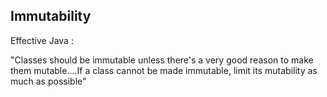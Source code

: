 ## Immutability

Effective Java :

"Classes should be immutable unless there's a very good reason to make them mutable....If a class cannot be made immutable, 
limit its mutability as much as possible"

